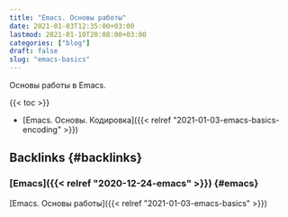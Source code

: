 ```yaml
---
title: "Emacs. Основы работы"
date: 2021-01-03T12:35:00+03:00
lastmod: 2021-01-10T20:08:00+03:00
categories: ["blog"]
draft: false
slug: "emacs-basics"
---
```


Основы работы в Emacs.

<!--more-->

{{< toc >}}

-   [Emacs. Основы. Кодировка]({{< relref "2021-01-03-emacs-basics-encoding" >}})


## Backlinks {#backlinks}


### [Emacs]({{< relref "2020-12-24-emacs" >}}) {#emacs}

[Emacs. Основы работы]({{< relref "2021-01-03-emacs-basics" >}})
